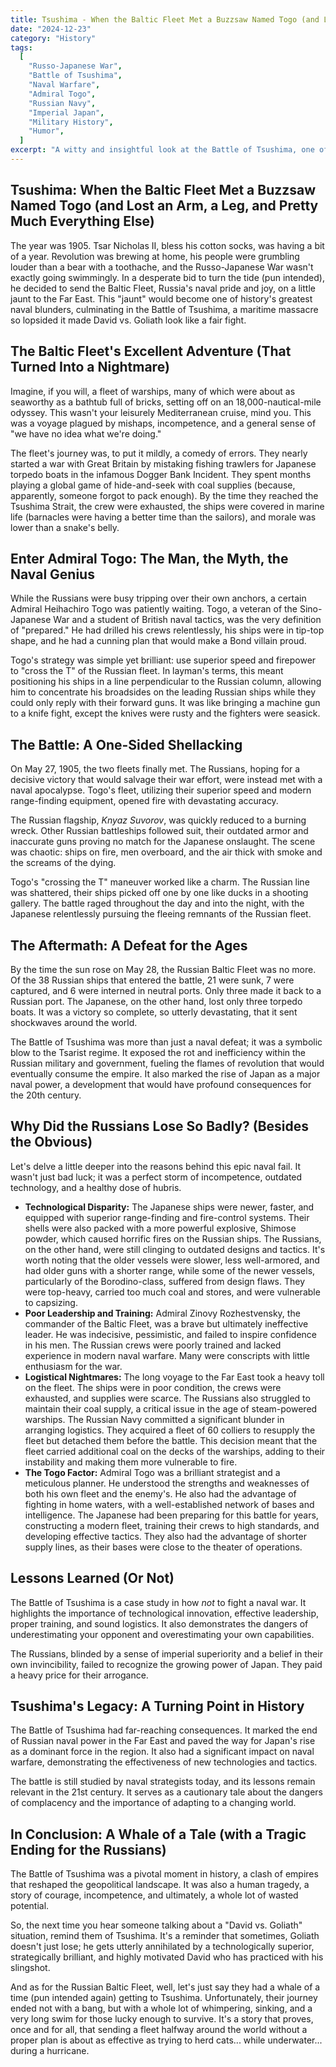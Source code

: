 ```yaml
---
title: Tsushima - When the Baltic Fleet Met a Buzzsaw Named Togo (and Lost an Arm, a Leg, and Pretty Much Everything Else)
date: "2024-12-23"
category: "History"
tags:
  [
    "Russo-Japanese War",
    "Battle of Tsushima",
    "Naval Warfare",
    "Admiral Togo",
    "Russian Navy",
    "Imperial Japan",
    "Military History",
    "Humor",
  ]
excerpt: "A witty and insightful look at the Battle of Tsushima, one of history's most lopsided naval engagements. Explore the blunders, the brilliance, and the sheer absurdity of this pivotal battle in the Russo-Japanese War."
---
```


## Tsushima: When the Baltic Fleet Met a Buzzsaw Named Togo (and Lost an Arm, a Leg, and Pretty Much Everything Else)

The year was 1905. Tsar Nicholas II, bless his cotton socks, was having a bit of a year. Revolution was brewing at home, his people were grumbling louder than a bear with a toothache, and the Russo-Japanese War wasn't exactly going swimmingly. In a desperate bid to turn the tide (pun intended), he decided to send the Baltic Fleet, Russia's naval pride and joy, on a little jaunt to the Far East. This "jaunt" would become one of history's greatest naval blunders, culminating in the Battle of Tsushima, a maritime massacre so lopsided it made David vs. Goliath look like a fair fight.

## The Baltic Fleet's Excellent Adventure (That Turned Into a Nightmare)

Imagine, if you will, a fleet of warships, many of which were about as seaworthy as a bathtub full of bricks, setting off on an 18,000-nautical-mile odyssey. This wasn't your leisurely Mediterranean cruise, mind you. This was a voyage plagued by mishaps, incompetence, and a general sense of "we have no idea what we're doing."

The fleet's journey was, to put it mildly, a comedy of errors. They nearly started a war with Great Britain by mistaking fishing trawlers for Japanese torpedo boats in the infamous Dogger Bank Incident. They spent months playing a global game of hide-and-seek with coal supplies (because, apparently, someone forgot to pack enough). By the time they reached the Tsushima Strait, the crew were exhausted, the ships were covered in marine life (barnacles were having a better time than the sailors), and morale was lower than a snake's belly.

## Enter Admiral Togo: The Man, the Myth, the Naval Genius

While the Russians were busy tripping over their own anchors, a certain Admiral Heihachiro Togo was patiently waiting. Togo, a veteran of the Sino-Japanese War and a student of British naval tactics, was the very definition of "prepared." He had drilled his crews relentlessly, his ships were in tip-top shape, and he had a cunning plan that would make a Bond villain proud.

Togo's strategy was simple yet brilliant: use superior speed and firepower to "cross the T" of the Russian fleet. In layman's terms, this meant positioning his ships in a line perpendicular to the Russian column, allowing him to concentrate his broadsides on the leading Russian ships while they could only reply with their forward guns. It was like bringing a machine gun to a knife fight, except the knives were rusty and the fighters were seasick.

## The Battle: A One-Sided Shellacking

On May 27, 1905, the two fleets finally met. The Russians, hoping for a decisive victory that would salvage their war effort, were instead met with a naval apocalypse. Togo's fleet, utilizing their superior speed and modern range-finding equipment, opened fire with devastating accuracy.

The Russian flagship, _Knyaz Suvorov_, was quickly reduced to a burning wreck. Other Russian battleships followed suit, their outdated armor and inaccurate guns proving no match for the Japanese onslaught. The scene was chaotic: ships on fire, men overboard, and the air thick with smoke and the screams of the dying.

Togo's "crossing the T" maneuver worked like a charm. The Russian line was shattered, their ships picked off one by one like ducks in a shooting gallery. The battle raged throughout the day and into the night, with the Japanese relentlessly pursuing the fleeing remnants of the Russian fleet.

## The Aftermath: A Defeat for the Ages

By the time the sun rose on May 28, the Russian Baltic Fleet was no more. Of the 38 Russian ships that entered the battle, 21 were sunk, 7 were captured, and 6 were interned in neutral ports. Only three made it back to a Russian port. The Japanese, on the other hand, lost only three torpedo boats. It was a victory so complete, so utterly devastating, that it sent shockwaves around the world.

The Battle of Tsushima was more than just a naval defeat; it was a symbolic blow to the Tsarist regime. It exposed the rot and inefficiency within the Russian military and government, fueling the flames of revolution that would eventually consume the empire. It also marked the rise of Japan as a major naval power, a development that would have profound consequences for the 20th century.

## Why Did the Russians Lose So Badly? (Besides the Obvious)

Let's delve a little deeper into the reasons behind this epic naval fail. It wasn't just bad luck; it was a perfect storm of incompetence, outdated technology, and a healthy dose of hubris.

- **Technological Disparity:** The Japanese ships were newer, faster, and equipped with superior range-finding and fire-control systems. Their shells were also packed with a more powerful explosive, Shimose powder, which caused horrific fires on the Russian ships. The Russians, on the other hand, were still clinging to outdated designs and tactics. It's worth noting that the older vessels were slower, less well-armored, and had older guns with a shorter range, while some of the newer vessels, particularly of the Borodino-class, suffered from design flaws. They were top-heavy, carried too much coal and stores, and were vulnerable to capsizing.
- **Poor Leadership and Training:** Admiral Zinovy Rozhestvensky, the commander of the Baltic Fleet, was a brave but ultimately ineffective leader. He was indecisive, pessimistic, and failed to inspire confidence in his men. The Russian crews were poorly trained and lacked experience in modern naval warfare. Many were conscripts with little enthusiasm for the war.
- **Logistical Nightmares:** The long voyage to the Far East took a heavy toll on the fleet. The ships were in poor condition, the crews were exhausted, and supplies were scarce. The Russians also struggled to maintain their coal supply, a critical issue in the age of steam-powered warships. The Russian Navy committed a significant blunder in arranging logistics. They acquired a fleet of 60 colliers to resupply the fleet but detached them before the battle. This decision meant that the fleet carried additional coal on the decks of the warships, adding to their instability and making them more vulnerable to fire.
- **The Togo Factor:** Admiral Togo was a brilliant strategist and a meticulous planner. He understood the strengths and weaknesses of both his own fleet and the enemy's. He also had the advantage of fighting in home waters, with a well-established network of bases and intelligence. The Japanese had been preparing for this battle for years, constructing a modern fleet, training their crews to high standards, and developing effective tactics. They also had the advantage of shorter supply lines, as their bases were close to the theater of operations.

## Lessons Learned (Or Not)

The Battle of Tsushima is a case study in how _not_ to fight a naval war. It highlights the importance of technological innovation, effective leadership, proper training, and sound logistics. It also demonstrates the dangers of underestimating your opponent and overestimating your own capabilities.

The Russians, blinded by a sense of imperial superiority and a belief in their own invincibility, failed to recognize the growing power of Japan. They paid a heavy price for their arrogance.

## Tsushima's Legacy: A Turning Point in History

The Battle of Tsushima had far-reaching consequences. It marked the end of Russian naval power in the Far East and paved the way for Japan's rise as a dominant force in the region. It also had a significant impact on naval warfare, demonstrating the effectiveness of new technologies and tactics.

The battle is still studied by naval strategists today, and its lessons remain relevant in the 21st century. It serves as a cautionary tale about the dangers of complacency and the importance of adapting to a changing world.

## In Conclusion: A Whale of a Tale (with a Tragic Ending for the Russians)

The Battle of Tsushima was a pivotal moment in history, a clash of empires that reshaped the geopolitical landscape. It was also a human tragedy, a story of courage, incompetence, and ultimately, a whole lot of wasted potential.

So, the next time you hear someone talking about a "David vs. Goliath" situation, remind them of Tsushima. It's a reminder that sometimes, Goliath doesn't just lose; he gets utterly annihilated by a technologically superior, strategically brilliant, and highly motivated David who has practiced with his slingshot.

And as for the Russian Baltic Fleet, well, let's just say they had a whale of a time (pun intended again) getting to Tsushima. Unfortunately, their journey ended not with a bang, but with a whole lot of whimpering, sinking, and a very long swim for those lucky enough to survive. It's a story that proves, once and for all, that sending a fleet halfway around the world without a proper plan is about as effective as trying to herd cats... while underwater... during a hurricane.
